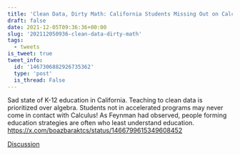 ```yaml
---
title: 'Clean Data, Dirty Math: California Students Missing Out on Calculus'
draft: false
date: 2021-12-05T09:36:36+00:00
slug: '202112050936-clean-data-dirty-math'
tags:
  - tweets
is_tweet: true
tweet_info:
  id: '1467306882926735362'
  type: 'post'
  is_thread: False
---
```




Sad state of K-12 education in California. Teaching to clean data is prioritized over algebra. Students not in accelerated programs may never come in contact with Calculus! As Feynman had observed, people forming education strategies are often who least understand education. <https://x.com/boazbaraktcs/status/1466799615349608452>

[Discussion](https://x.com/sytelus/status/1467306882926735362)
